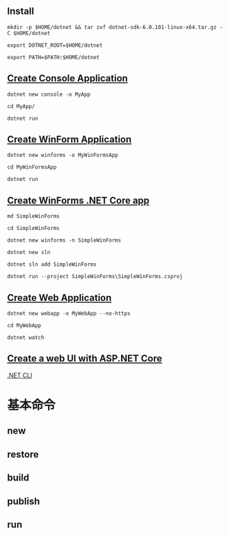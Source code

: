 Install
-------

`mkdir -p $HOME/dotnet && tar zxf dotnet-sdk-6.0.101-linux-x64.tar.gz -C $HOME/dotnet`

`export DOTNET_ROOT=$HOME/dotnet`

`export PATH=$PATH:$HOME/dotnet`

[Create Console Application](https://dotnet.microsoft.com/en-us/learn/aspnet/hello-world-tutorial/intro)
--------------------------------------------------------------------------------------------------------

`dotnet new console -o MyApp`

`cd MyApp/`

`dotnet run`

[Create WinForm Application](https://github.com/dotnet/winforms/blob/main/docs/getting-started.md)
----------------------------------------------------------------------------------------------------

`dotnet new winforms -o MyWinFormsApp`

`cd MyWinFormsApp`

`dotnet run`

[Create WinForms .NET Core app](https://github.com/dotnet/winforms/blob/main/docs/winforms-designer.md)
----------------------------------------------------------------------------------------------------
`md SimpleWinForms`

`cd SimpleWinForms`

`dotnet new winforms -n SimpleWinForms`

`dotnet new sln`

`dotnet sln add SimpleWinForms`

`dotnet run --project SimpleWinForms\SimpleWinForms.csproj`

[Create Web Application](https://dotnet.microsoft.com/en-us/learn/aspnet/hello-world-tutorial/intro) 
-----------------------------------------------------------------------------------------------------

`dotnet new webapp -o MyWebApp --no-https`

`cd MyWebApp`

`dotnet watch`


[Create a web UI with ASP.NET Core](https://docs.microsoft.com/en-us/learn/modules/create-razor-pages-aspnet-core/)
---------------------------------

[.NET CLI](https://docs.microsoft.com/zh-tw/dotnet/core/tools/)

# 基本命令
## new
## restore
## build
## publish
## run



